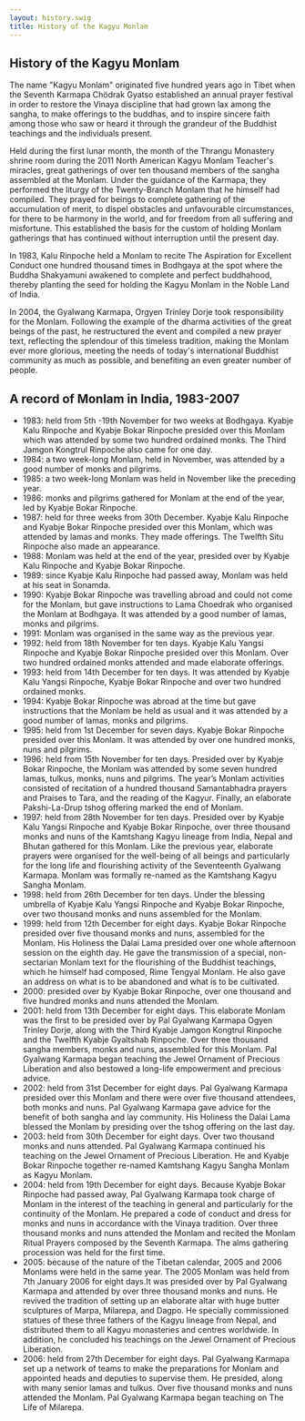 ```yaml
---
layout: history.swig
title: History of the Kagyu Monlam
---
```


## History of the Kagyu Monlam

The name "Kagyu Monlam" originated five hundred years ago in Tibet when the Seventh Karmapa Chödrak Gyatso established an annual prayer festival in order to restore the Vinaya discipline that had grown lax among the sangha, to make offerings to the buddhas, and to inspire sincere faith among those who saw or heard it through the grandeur of the Buddhist teachings and the individuals present. 

Held during the first lunar month, the month of the Thrangu Monastery shrine room during the 2011 North American Kagyu Monlam Teacher's miracles, great gatherings of over ten thousand members of the sangha assembled at the Monlam. Under the guidance of the Karmapa, they performed the liturgy of the Twenty-Branch Monlam that he himself had compiled. They prayed for beings to complete gathering of the accumulation of merit, to dispel obstacles and unfavourable circumstances, for there to be harmony in the world, and for freedom from all suffering and misfortune. This established the basis for the custom of holding Monlam gatherings that has continued without interruption until the present day.

In 1983, Kalu Rinpoche held a Monlam to recite The Aspiration for Excellent Conduct one hundred thousand times in Bodhgaya at the spot where the Buddha Shakyamuni awakened to complete and perfect buddhahood, thereby planting the seed for holding the Kagyu Monlam in the Noble Land of India. 

In 2004, the Gyalwang Karmapa, Orgyen Trinley Dorje took responsibility for the Monlam. Following the example of the dharma activities of the great beings of the past, he restructured the event and compiled a new prayer text, reflecting the splendour of this timeless tradition, making the Monlam ever more glorious, meeting the needs of today's international Buddhist community as much as possible, and benefiting an even greater number of people.

## A record of Monlam in India, 1983-2007

* 1983: held from 5th -19th November for two weeks at Bodhgaya. Kyabje Kalu Rinpoche and Kyabje Bokar Rinpoche presided over this Monlam which was attended by some two hundred ordained monks. The Third Jamgon Kongtrul Rinpoche also came for one day.
* 1984: a two week-long Monlam, held in November, was attended by a good number of monks and pilgrims.
* 1985: a two week-long Monlam was held in November like the preceding year.
* 1986: monks and pilgrims gathered for Monlam at the end of the year, led by Kyabje Bokar Rinpoche.
* 1987: held for three weeks from 30th December. Kyabje Kalu Rinpoche and Kyabje Bokar Rinpoche presided over this Monlam, which was attended by lamas and monks. They made offerings. The Twelfth Situ Rinpoche also made an appearance.
* 1988: Monlam was held at the end of the year, presided over by Kyabje Kalu Rinpoche and Kyabje Bokar Rinpoche.
* 1989: since Kyabje Kalu Rinpoche had passed away, Monlam was held at his seat in Sonamda.
* 1990: Kyabje Bokar Rinpoche was travelling abroad and could not come for the Monlam, but gave instructions to Lama Choedrak who organised the Monlam at Bodhgaya. It was attended by a good number of lamas, monks and pilgrims.
* 1991: Monlam was organised in the same way as the previous year.
* 1992: held from 18th November for ten days. Kyabje Kalu Yangsi Rinpoche and Kyabje Bokar Rinpoche presided over this Monlam. Over two hundred ordained monks attended and made elaborate offerings.
* 1993: held from 14th December for ten days. It was attended by Kyabje Kalu Yangsi Rinpoche, Kyabje Bokar Rinpoche and over two hundred ordained monks.
* 1994: Kyabje Bokar Rinpoche was abroad at the time but gave instructions that the Monlam be held as usual and it was attended by a good number of lamas, monks and pilgrims.
* 1995: held from 1st December for seven days. Kyabje Bokar Rinpoche presided over this Monlam. It was attended by over one hundred monks, nuns and pilgrims.
* 1996: held from 15th November for ten days. Presided over by Kyabje Bokar Rinpoche, the Monlam was attended by some seven hundred lamas, tulkus, monks, nuns and pilgrims. The year’s Monlam activities consisted of recitation of a hundred thousand 
Samantabhadra prayers and Praises to Tara, and the reading of the Kagyur. Finally, an elaborate Pakshi-La-Drup tshog offering marked the end of Monlam.
* 1997: held from 28th November for ten days. Presided over by Kyabje Kalu Yangsi Rinpoche and Kyabje Bokar Rinpoche, over three thousand monks and nuns of the Kamtshang Kagyu lineage from India, Nepal and Bhutan gathered for this Monlam. Like the previous year, elaborate prayers were organised for the well-being of all beings and particularly for the long life and flourishing activity of the Seventeenth Gyalwang Karmapa. Monlam was formally re-named as the Kamtshang Kagyu Sangha Monlam.
* 1998: held from 26th December for ten days. Under the blessing umbrella of Kyabje Kalu Yangsi Rinpoche and Kyabje Bokar Rinpoche, over two thousand monks and nuns assembled for the Monlam.
* 1999: held from 12th December for eight days. Kyabje Bokar Rinpoche presided over five thousand monks and nuns, assembled for the Monlam. His Holiness the Dalai Lama presided over one whole afternoon session on the eighth day. He gave the transmission of a special, non-sectarian Monlam text for the flourishing of the Buddhist teachings, which he himself had composed, Rime Tengyal Monlam. He also gave an address on what is to be abandoned and what is to be cultivated.
* 2000: presided over by Kyabje Bokar Rinpoche, over one thousand and five hundred monks and nuns attended the Monlam.
* 2001: held from 13th December for eight days. This elaborate Monlam was the first to be presided over by Pal Gyalwang Karmapa Ogyen Trinley Dorje, along with the Third Kyabje Jamgon Kongtrul Rinpoche and the Twelfth Kyabje Gyaltshab Rinpoche. Over three thousand sangha members, monks and nuns, assembled for this Monlam. Pal Gyalwang Karmapa began teaching the Jewel Ornament of Precious Liberation and also bestowed a long-life empowerment and precious advice.
* 2002: held from 31st December for eight days. Pal Gyalwang Karmapa presided over this Monlam and there were over five thousand attendees, both monks and nuns. Pal Gyalwang Karmapa gave advice for the benefit of both sangha and lay community.
His Holiness the Dalai Lama blessed the Monlam by presiding over the tshog offering on the last day.
* 2003: held from 30th December for eight days. Over two thousand monks and nuns attended. Pal Gyalwang Karmapa continued his teaching on the Jewel Ornament of Precious Liberation. He and Kyabje Bokar Rinpoche together re-named Kamtshang Kagyu Sangha Monlam as Kagyu Monlam.
* 2004: held from 19th December for eight days. Because Kyabje Bokar Rinpoche had passed away, Pal Gyalwang Karmapa took charge of Monlam in the interest of the teaching in general and particularly for the continuity of the Monlam. He prepared a code of conduct and dress for monks and nuns in accordance with the Vinaya tradition. Over three thousand monks and nuns attended the Monlam and recited the Monlam Ritual Prayers composed by the Seventh Karmapa. The alms gathering procession was held for the first time.
* 2005: because of the nature of the Tibetan calendar, 2005 and 2006 Monlams were held in the same year. The 2005 Monlam was held from 7th January 2006 for eight days.It was presided over by Pal Gyalwang Karmapa and attended by over three thousand monks and nuns. He revived the tradition of setting up an elaborate altar with huge butter sculptures of Marpa, Milarepa, and Dagpo. He specially commissioned statues of these three fathers of the Kagyu lineage from Nepal, and distributed them to all Kagyu monasteries and centres worldwide. In addition, he concluded his teachings on the Jewel Ornament of Precious Liberation.
* 2006: held from 27th December for eight days. Pal Gyalwang Karmapa set up a network of teams to make the preparations for Monlam and appointed heads and deputies to supervise them. He presided, along with many senior lamas and tulkus. Over five thousand monks and nuns attended the Monlam. Pal Gyalwang Karmapa began teaching on The Life of Milarepa. 